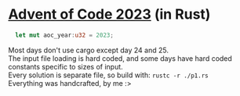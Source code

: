 # [Advent of Code 2023](https://adventofcode.com/2023) (in Rust)
```rust
  let mut aoc_year:u32 = 2023;
```
Most days don't use cargo except day 24 and 25.   
The input file loading is hard coded, and some days have hard coded constants specific to sizes of input.   
Every solution is separate file, so build with: `rustc -r ./p1.rs`   
Everything was handcrafted, by me :>   
